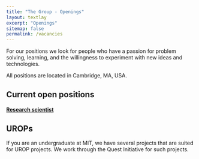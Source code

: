 ```yaml
---
title: "The Group - Openings"
layout: textlay
excerpt: "Openings"
sitemap: false
permalink: /vacancies
---
```


For our positions we look for people who have a passion for problem solving, 
learning, and the willingness to experiment with new ideas and technologies.

All positions are located in Cambridge, MA, USA. 

## Current open positions

#### [Research scientist](https://careers.peopleclick.com/careerscp/client_mit/external/jobDetails/jobDetail.html?jobPostId=14669&localeCode=en-us)

## UROPs
If you are an undergraduate at MIT, we have several projects that are suited for 
UROP projects. We work through the Quest Initiative for such projects.

